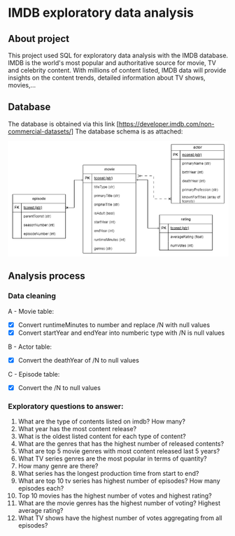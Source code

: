 # IMDB exploratory data analysis

## About project
This project used SQL for exploratory data analysis with the IMDB database.
IMDB is the world's most popular and authoritative source for movie, TV and celebrity content. With millions of content listed, IMDB data will provide insights on the content trends, detailed information about TV shows, movies,...

## Database
The database is obtained via this link [https://developer.imdb.com/non-commercial-datasets/]
The database schema is as attached:

![alt text](https://github.com/tamlai-portfolio/SQL-queries-with-IMDB-data/blob/main/ER%20diagram.png)

## Analysis process

### Data cleaning
A - Movie table:
- [x] Convert runtimeMinutes to number and replace /N with null values
- [x] Convert startYear and endYear into numberic type with /N is null values

B - Actor table:
- [x] Convert the deathYear of /N to null values

C - Episode table:
- [x] Convert the /N to null values

### Exploratory questions to answer:

1. What are the type of contents listed on imdb? How many?
2. What year has the most content release?
3. What is the oldest listed content for each type of content?
4. What are the genres that has the highest number of released contents?
5. What are top 5 movie genres with most content released last 5 years?
6. What TV series genres are the most popular in terms of quantity?
7. How many genre are there?
8. What series has the longest production time from start to end?
9. What are top 10 tv series has highest number of episodes? How many episodes each?
10. Top 10 movies has the highest number of votes and highest rating?
11. What are the movie genres has the highest number of voting? Highest average rating?
12. What TV shows have the highest number of votes aggregating from all episodes? 

